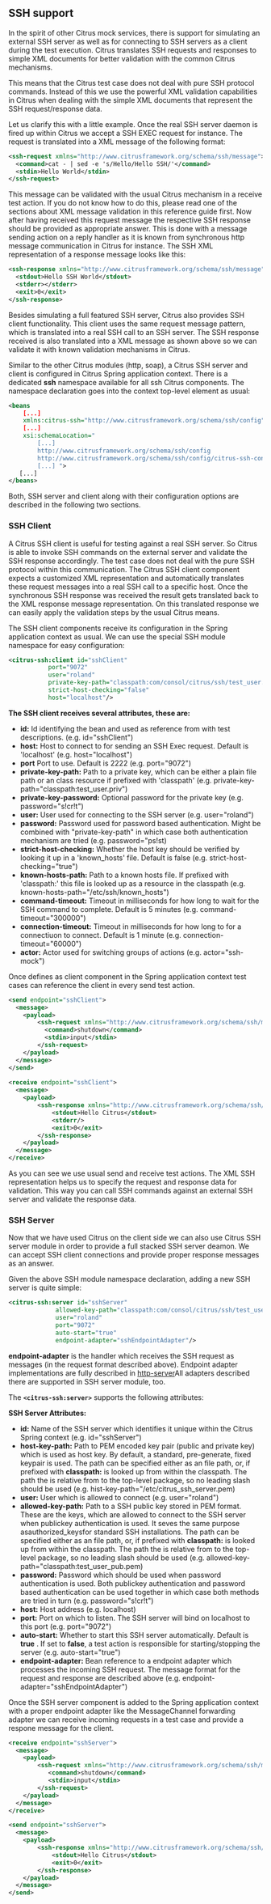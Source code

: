 ## SSH support

In the spirit of other Citrus mock services, there is support for simulating an external SSH server as well as for connecting to SSH servers as a client during the test execution. Citrus translates SSH requests and responses to simple XML documents for better validation with the common Citrus mechanisms.

This means that the Citrus test case does not deal with pure SSH protocol commands. Instead of this we use the powerful XML validation capabilities in Citrus when dealing with the simple XML documents that represent the SSH request/response data.

Let us clarify this with a little example. Once the real SSH server daemon is fired up within Citrus we accept a SSH EXEC request for instance. The request is translated into a XML message of the following format:

```xml
<ssh-request xmlns="http://www.citrusframework.org/schema/ssh/message">
  <command>cat - | sed -e 's/Hello/Hello SSH/'</command>
  <stdin>Hello World</stdin>
</ssh-request>
```

This message can be validated with the usual Citrus mechanism in a receive test action. If you do not know how to do this, please read one of the sections about XML message validation in this reference guide first. Now after having received this request message the respective SSH response should be provided as appropriate answer. This is done with a message sending action on a reply handler as it is known from synchronous http message communication in Citrus for instance. The SSH XML representation of a response message looks like this:

```xml
<ssh-response xmlns="http://www.citrusframework.org/schema/ssh/message">
  <stdout>Hello SSH World</stdout>
  <stderr></stderr>
  <exit>0</exit>
</ssh-response>
```

Besides simulating a full featured SSH server, Citrus also provides SSH client functionality. This client uses the same request message pattern, which is translated into a real SSH call to an SSH server. The SSH response received is also translated into a XML message as shown above so we can validate it with known validation mechanisms in Citrus.

Similar to the other Citrus modules (http, soap), a Citrus SSH server and client is configured in Citrus Spring application context. There is a dedicated **ssh** namespace available for all ssh Citrus components. The namespace declaration goes into the context top-level element as usual:

```xml
<beans 
    [...]
    xmlns:citrus-ssh="http://www.citrusframework.org/schema/ssh/config"
    [...]
    xsi:schemaLocation="
        [...]
        http://www.citrusframework.org/schema/ssh/config
        http://www.citrusframework.org/schema/ssh/config/citrus-ssh-config.xsd
        [...] ">
   [...]
</beans>
```

Both, SSH server and client along with their configuration options are described in the following two sections.

### SSH Client

A Citrus SSH client is useful for testing against a real SSH server. So Citrus is able to invoke SSH commands on the external server and validate the SSH response accordingly. The test case does not deal with the pure SSH protocol within this communication. The Citrus SSH client component expects a customized XML representation and automatically translates these request messages into a real SSH call to a specific host. Once the synchronous SSH response was received the result gets translated back to the XML response message representation. On this translated response we can easily apply the validation steps by the usual Citrus means.

The SSH client components receive its configuration in the Spring application context as usual. We can use the special SSH module namespace for easy configuration:

```xml
<citrus-ssh:client id="sshClient"
           port="9072"
           user="roland"
           private-key-path="classpath:com/consol/citrus/ssh/test_user.priv"
           strict-host-checking="false"
           host="localhost"/>
```

**The SSH client receives several attributes, these are:** 

*  **id:** Id identifying the bean and used as reference from with test descriptions. (e.g. id="sshClient")
*  **host:** Host to connect to for sending an SSH Exec request. Default is 'localhost' (e.g. host="localhost")
*  **port** Port to use. Default is 2222 (e.g. port="9072")
*  **private-key-path:** Path to a private key, which can be either a plain file path or an class resource if prefixed with 'classpath' (e.g. private-key-path="classpath:test_user.priv")
*  **private-key-password:** Optional password for the private key (e.g. password="s!cr!t")
*  **user:** User used for connecting to the SSH server (e.g. user="roland")
*  **password:** Password used for password based authentication. Might be combined with "private-key-path" in which case both authentication mechanism are tried (e.g. password="ps!st)
*  **strict-host-checking:** Whether the host key should be verified by looking it up in a 'known_hosts' file. Default is false (e.g. strict-host-checking="true")
*  **known-hosts-path:** Path to a known hosts file. If prefixed with 'classpath:' this file is looked up as a resource in the classpath (e.g. known-hosts-path="/etc/ssh/known_hosts")
*  **command-timeout:** Timeout in milliseconds for how long to wait for the SSH command to complete. Default is 5 minutes (e.g. command-timeout="300000")
*  **connection-timeout:** Timeout in milliseconds for how long to for a connectiuon to connect. Default is 1 minute (e.g. connection-timeout="60000")
*  **actor:** Actor used for switching groups of actions (e.g. actor="ssh-mock")

Once defines as client component in the Spring application context test cases can reference the client in every send test action.

```xml
<send endpoint="sshClient">
  <message>
    <payload>
        <ssh-request xmlns="http://www.citrusframework.org/schema/ssh/message">
          <command>shutdown</command>
          <stdin>input</stdin>
        </ssh-request>
    </payload>
  </message>
</send>
  
<receive endpoint="sshClient">
  <message>
    <payload>
        <ssh-response xmlns="http://www.citrusframework.org/schema/ssh/message">
            <stdout>Hello Citrus</stdout>
            <stderr/>
            <exit>0</exit>
        </ssh-response>
    </payload>
  </message>
</receive>
```

As you can see we use usual send and receive test actions. The XML SSH representation helps us to specify the request and response data for validation. This way you can call SSH commands against an external SSH server and validate the response data.

### SSH Server

Now that we have used Citrus on the client side we can also use Citrus SSH server module in order to provide a full stacked SSH server deamon. We can accept SSH client connections and provide proper response messages as an answer.

Given the above SSH module namespace declaration, adding a new SSH server is quite simple:

```xml
<citrus-ssh:server id="sshServer"
             allowed-key-path="classpath:com/consol/citrus/ssh/test_user_pub.pem"
             user="roland"
             port="9072"
             auto-start="true"
             endpoint-adapter="sshEndpointAdapter"/>
```

**endpoint-adapter** is the handler which receives the SSH request as messages (in the request format described above). Endpoint adapter implementations are fully described in [http-server](http-server)All adapters described there are supported in SSH server module, too.

The **`<citrus-ssh:server>`** supports the following attributes:

**SSH Server Attributes:** 

*  **id:** Name of the SSH server which identifies it unique within the Citrus Spring context (e.g. id="sshServer")
*  **host-key-path:** Path to PEM encoded key pair (public and private key) which is used as host key. By default, a standard, pre-generate, fixed keypair is used. The path can be specified either as an file path, or, if prefixed with **classpath:** is looked up from within the classpath. The path the is relative from to the top-level package, so no leading slash should be used (e.g. hist-key-path="/etc/citrus_ssh_server.pem)
*  **user:** User which is allowed to connect (e.g. user="roland")
*  **allowed-key-path:** Path to a SSH public key stored in PEM format. These are the keys, which are allowed to connect to the SSH server when publickey authentication is used. It seves the same purpose asauthorized_keysfor standard SSH installations. The path can be specified either as an file path, or, if prefixed with **classpath:** is looked up from within the classpath. The path the is relative from to the top-level package, so no leading slash should be used (e.g. allowed-key-path="classpath:test_user_pub.pem)
*  **password:** Password which should be used when password authentication is used. Both publickey authentication and password based authentication can be used together in which case both methods are tried in turn (e.g. password="s!cr!t")
*  **host:** Host address (e.g. localhost)
*  **port:** Port on which to listen. The SSH server will bind on localhost to this port (e.g. port="9072")
*  **auto-start:** Whether to start this SSH server automatically. Default is **true** . If set to **false**, a test action is responsible for starting/stopping the server (e.g. auto-start="true")
*  **endpoint-adapter:** Bean reference to a endpoint adapter which processes the incoming SSH request. The message format for the request and response are described above (e.g. endpoint-adapter="sshEndpointAdapter")

Once the SSH server component is added to the Spring application context with a proper endpoint adapter like the MessageChannel forwarding adapter we can receive incoming requests in a test case and provide a respone message for the client.

```xml
<receive endpoint="sshServer">
  <message>
    <payload>
        <ssh-request xmlns="http://www.citrusframework.org/schema/ssh/message">
           <command>shutdown</command>
           <stdin>input</stdin>
        </ssh-request>
    </payload>
  </message>
</receive>

<send endpoint="sshServer">
  <message>
    <payload>
        <ssh-response xmlns="http://www.citrusframework.org/schema/ssh/message">
            <stdout>Hello Citrus</stdout>
            <exit>0</exit>
        </ssh-response>
    </payload>
  </message>
</send>
```

